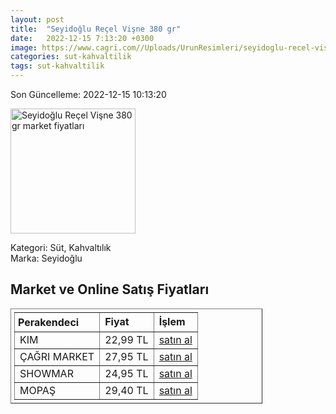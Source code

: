 ```yaml
---
layout: post
title:  "Seyidoğlu Reçel Vişne 380 gr"
date:   2022-12-15 7:13:20 +0300
image: https://www.cagri.com//Uploads/UrunResimleri/seyidoglu-recel-visne-380-gr--aa3a-.jpg
categories: sut-kahvaltilik
tags: sut-kahvaltilik
---
```


Son Güncelleme: 2022-12-15 10:13:20

<img src="https://www.cagri.com//Uploads/UrunResimleri/seyidoglu-recel-visne-380-gr--aa3a-.jpg" width="200" alt="Seyidoğlu Reçel Vişne 380 gr market fiyatları" />

Kategori: Süt, Kahvaltılık
<br />
Marka: Seyidoğlu

<h2>Market ve Online Satış Fiyatları</h2>

<table border="1" style="padding: 5px;width:80%;">
  <tr>
    <td style="padding: 5px;"><strong>Perakendeci</strong></td>
    <td><strong>Fiyat</strong></td>
    <td><strong>İşlem</strong></td>
  </tr>
  <tr>
              <td title="Kim">KIM</td>
              <td>22,99 TL</td>
              <td><a title="Kim" target="_blank" href="https://www.kimgeldi.com/seyidoglu-recel-380-gr-visne">satın al</a></td>
            </tr><tr>
              <td title="Çağrı Market">ÇAĞRI MARKET</td>
              <td>27,95 TL</td>
              <td><a title="Çağrı Market" target="_blank" href="https://www.cagri.com/seyidoglu-recel-visne-380-gr">satın al</a></td>
            </tr><tr>
              <td title="Showmar">SHOWMAR</td>
              <td>24,95 TL</td>
              <td><a title="Showmar" target="_blank" href="https://www.showmar.com.tr/urun/seyidoglu-recel-385gr-visne">satın al</a></td>
            </tr><tr>
              <td title="Mopaş">MOPAŞ</td>
              <td>29,40 TL</td>
              <td><a title="Mopaş" target="_blank" href="https://mopas.com.tr/seyidoglu-visne-receli-380-gr/p/202048">satın al</a></td>
            </tr>
</table>
